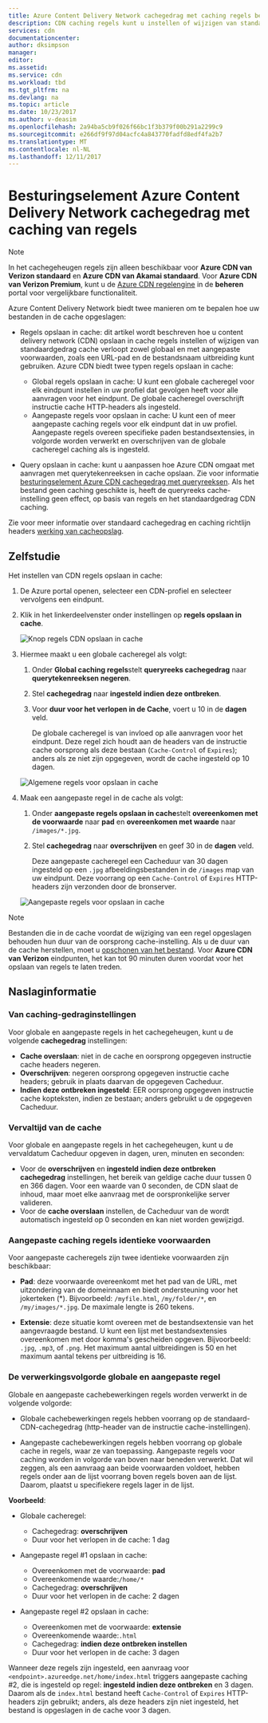 ```yaml
---
title: Azure Content Delivery Network cachegedrag met caching regels beheren | Microsoft Docs
description: CDN caching regels kunt u instellen of wijzigen van standaardgedrag cache verloopt zowel globaal en met voorwaarden, zoals een URL-pad en de bestandsnaam extensies.
services: cdn
documentationcenter: 
author: dksimpson
manager: 
editor: 
ms.assetid: 
ms.service: cdn
ms.workload: tbd
ms.tgt_pltfrm: na
ms.devlang: na
ms.topic: article
ms.date: 10/23/2017
ms.author: v-deasim
ms.openlocfilehash: 2a94ba5cb9f026f66bc1f3b379f00b291a2299c9
ms.sourcegitcommit: e266df9f97d04acfc4a843770fadfd8edf4fa2b7
ms.translationtype: MT
ms.contentlocale: nl-NL
ms.lasthandoff: 12/11/2017
---
```

# <a name="control-azure-content-delivery-network-caching-behavior-with-caching-rules"></a>Besturingselement Azure Content Delivery Network cachegedrag met caching van regels

> [!NOTE] 
> In het cachegeheugen regels zijn alleen beschikbaar voor **Azure CDN van Verizon standaard** en **Azure CDN van Akamai standaard**. Voor **Azure CDN van Verizon Premium**, kunt u de [Azure CDN regelengine](cdn-rules-engine.md) in de **beheren** portal voor vergelijkbare functionaliteit.
 
Azure Content Delivery Network biedt twee manieren om te bepalen hoe uw bestanden in de cache opgeslagen: 

- Regels opslaan in cache: dit artikel wordt beschreven hoe u content delivery network (CDN) opslaan in cache regels instellen of wijzigen van standaardgedrag cache verloopt zowel globaal en met aangepaste voorwaarden, zoals een URL-pad en de bestandsnaam uitbreiding kunt gebruiken. Azure CDN biedt twee typen regels opslaan in cache:
   - Global regels opslaan in cache: U kunt een globale cacheregel voor elk eindpunt instellen in uw profiel dat gevolgen heeft voor alle aanvragen voor het eindpunt. De globale cacheregel overschrijft instructie cache HTTP-headers als ingesteld.
   - Aangepaste regels voor opslaan in cache: U kunt een of meer aangepaste caching regels voor elk eindpunt dat in uw profiel. Aangepaste regels overeen specifieke paden bestandsextensies, in volgorde worden verwerkt en overschrijven van de globale cacheregel caching als is ingesteld. 

- Query opslaan in cache: kunt u aanpassen hoe Azure CDN omgaat met aanvragen met querytekenreeksen in cache opslaan. Zie voor informatie [besturingselement Azure CDN cachegedrag met queryreeksen](cdn-query-string.md). Als het bestand geen caching geschikte is, heeft de queryreeks cache-instelling geen effect, op basis van regels en het standaardgedrag CDN caching.

Zie voor meer informatie over standaard cachegedrag en caching richtlijn headers [werking van cacheopslag](cdn-how-caching-works.md).

## <a name="tutorial"></a>Zelfstudie

Het instellen van CDN regels opslaan in cache:

1. De Azure portal openen, selecteer een CDN-profiel en selecteer vervolgens een eindpunt.
2. Klik in het linkerdeelvenster onder instellingen op **regels opslaan in cache**.

   ![Knop regels CDN opslaan in cache](./media/cdn-caching-rules/cdn-caching-rules-btn.png)

1. Hiermee maakt u een globale cacheregel als volgt:
   1. Onder **Global caching regels**stelt **queryreeks cachegedrag** naar **querytekenreeksen negeren**.
   2. Stel **cachegedrag** naar **ingesteld indien deze ontbreken**.
       
   3. Voor **duur voor het verlopen in de Cache**, voert u 10 in de **dagen** veld.

       De globale cacheregel is van invloed op alle aanvragen voor het eindpunt. Deze regel zich houdt aan de headers van de instructie cache oorsprong als deze bestaan (`Cache-Control` of `Expires`); anders als ze niet zijn opgegeven, wordt de cache ingesteld op 10 dagen. 

     ![Algemene regels voor opslaan in cache](./media/cdn-caching-rules/cdn-global-caching-rules.png)

4. Maak een aangepaste regel in de cache als volgt:
    1. Onder **aangepaste regels opslaan in cache**stelt **overeenkomen met de voorwaarde** naar **pad** en **overeenkomen met waarde** naar `/images/*.jpg`.
    2. Stel **cachegedrag** naar **overschrijven** en geef 30 in de **dagen** veld.
       
       Deze aangepaste cacheregel een Cacheduur van 30 dagen ingesteld op een `.jpg` afbeeldingsbestanden in de `/images` map van uw eindpunt. Deze voorrang op een `Cache-Control` of `Expires` HTTP-headers zijn verzonden door de bronserver.

    ![Aangepaste regels voor opslaan in cache](./media/cdn-caching-rules/cdn-custom-caching-rules.png)

> [!NOTE] 
> Bestanden die in de cache voordat de wijziging van een regel opgeslagen behouden hun duur van de oorsprong cache-instelling. Als u de duur van de cache herstellen, moet u [opschonen van het bestand](cdn-purge-endpoint.md). Voor **Azure CDN van Verizon** eindpunten, het kan tot 90 minuten duren voordat voor het opslaan van regels te laten treden.

## <a name="reference"></a>Naslaginformatie

### <a name="caching-behavior-settings"></a>Van caching-gedraginstellingen
Voor globale en aangepaste regels in het cachegeheugen, kunt u de volgende **cachegedrag** instellingen:

- **Cache overslaan**: niet in de cache en oorsprong opgegeven instructie cache headers negeren.
- **Overschrijven**: negeren oorsprong opgegeven instructie cache headers; gebruik in plaats daarvan de opgegeven Cacheduur.
- **Indien deze ontbreken ingesteld**: EER oorsprong opgegeven instructie cache kopteksten, indien ze bestaan; anders gebruikt u de opgegeven Cacheduur.

### <a name="cache-expiration-duration"></a>Vervaltijd van de cache
Voor globale en aangepaste regels in het cachegeheugen, kunt u de vervaldatum Cacheduur opgeven in dagen, uren, minuten en seconden:

- Voor de **overschrijven** en **ingesteld indien deze ontbreken** **cachegedrag** instellingen, het bereik van geldige cache duur tussen 0 en 366 dagen. Voor een waarde van 0 seconden, de CDN slaat de inhoud, maar moet elke aanvraag met de oorspronkelijke server valideren.
- Voor de **cache overslaan** instellen, de Cacheduur van de wordt automatisch ingesteld op 0 seconden en kan niet worden gewijzigd.

### <a name="custom-caching-rules-match-conditions"></a>Aangepaste caching regels identieke voorwaarden

Voor aangepaste cacheregels zijn twee identieke voorwaarden zijn beschikbaar:
 
- **Pad**: deze voorwaarde overeenkomt met het pad van de URL, met uitzondering van de domeinnaam en biedt ondersteuning voor het jokerteken (\*). Bijvoorbeeld: `/myfile.html`, `/my/folder/*`, en `/my/images/*.jpg`. De maximale lengte is 260 tekens.

- **Extensie**: deze situatie komt overeen met de bestandsextensie van het aangevraagde bestand. U kunt een lijst met bestandsextensies overeenkomen met door komma's gescheiden opgeven. Bijvoorbeeld: `.jpg`, `.mp3`, of `.png`. Het maximum aantal uitbreidingen is 50 en het maximum aantal tekens per uitbreiding is 16. 

### <a name="global-and-custom-rule-processing-order"></a>De verwerkingsvolgorde globale en aangepaste regel
Globale en aangepaste cachebewerkingen regels worden verwerkt in de volgende volgorde:

- Globale cachebewerkingen regels hebben voorrang op de standaard-CDN-cachegedrag (http-header van de instructie cache-instellingen). 

- Aangepaste cachebewerkingen regels hebben voorrang op globale cache in regels, waar ze van toepassing. Aangepaste regels voor caching worden in volgorde van boven naar beneden verwerkt. Dat wil zeggen, als een aanvraag aan beide voorwaarden voldoet, hebben regels onder aan de lijst voorrang boven regels boven aan de lijst. Daarom, plaatst u specifiekere regels lager in de lijst.

**Voorbeeld**:
- Globale cacheregel: 
   - Cachegedrag: **overschrijven**
   - Duur voor het verlopen in de cache: 1 dag

- Aangepaste regel #1 opslaan in cache:
   - Overeenkomen met de voorwaarde: **pad**
   - Overeenkomende waarde:`/home/*`
   - Cachegedrag: **overschrijven**
   - Duur voor het verlopen in de cache: 2 dagen

- Aangepaste regel #2 opslaan in cache:
   - Overeenkomen met de voorwaarde: **extensie**
   - Overeenkomende waarde:`.html`
   - Cachegedrag: **indien deze ontbreken instellen**
   - Duur voor het verlopen in de cache: 3 dagen

Wanneer deze regels zijn ingesteld, een aanvraag voor `<endpoint>.azureedge.net/home/index.html` triggers aangepaste caching #2, die is ingesteld op regel: **ingesteld indien deze ontbreken** en 3 dagen. Daarom als de `index.html` bestand heeft `Cache-Control` of `Expires` HTTP-headers zijn gebruikt; anders, als deze headers zijn niet ingesteld, het bestand is opgeslagen in de cache voor 3 dagen.

